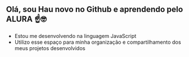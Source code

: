 ## Olá, sou Hau novo no Github e aprendendo pelo **ALURA** ☝🤓

- Estou me desenvolvendo na linguagem JavaScript
- Utilizo esse espaço para minha organização e compartilhamento dos meus projetos desenvolvidos
